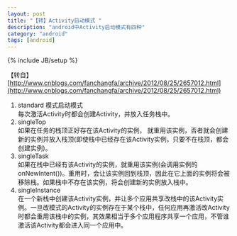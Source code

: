 ```yaml
---
layout: post
title: "【转】Activity启动模式 "
description: "android中Activity启动模式有四种"
category: "android"
tags: [android]
---
```

{% include JB/setup %}


【转自】[http://www.cnblogs.com/fanchangfa/archive/2012/08/25/2657012.html](http://www.cnblogs.com/fanchangfa/archive/2012/08/25/2657012.html)

1. standard 模式启动模式	
	每次激活Activity时都会创建Activity，并放入任务栈中。    
2. singleTop        
	如果在任务的栈顶正好存在该Activity的实例， 就重用该实例，否者就会创建新的实例并放入栈顶(即使栈中已经存在该Activity实例，只要不在栈顶，都会创建实例)。    
3. singleTask	
	如果在栈中已经有该Activity的实例，就重用该实例(会调用实例的onNewIntent())。重用时，会让该实例回到栈顶，因此在它上面的实例将会被移除栈。如果栈中不存在该实例，将会创建新的实例放入栈中。     
4. singleInstance	
	在一个新栈中创建该Activity实例，并让多个应用共享改栈中的该Activity实例。一旦改模式的Activity的实例存在于某个栈中，任何应用再激活改Activity时都会重用该栈中的实例，其效果相当于多个应用程序共享一个应用，不管谁激活该Activity都会进入同一个应用中。

